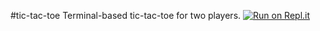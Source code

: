 #tic-tac-toe
Terminal-based tic-tac-toe for two players.
[![Run on Repl.it](https://repl.it/badge/github/mattfergoda/tic-tac-toe)](https://repl.it/github/mattfergoda/tic-tac-toe)
